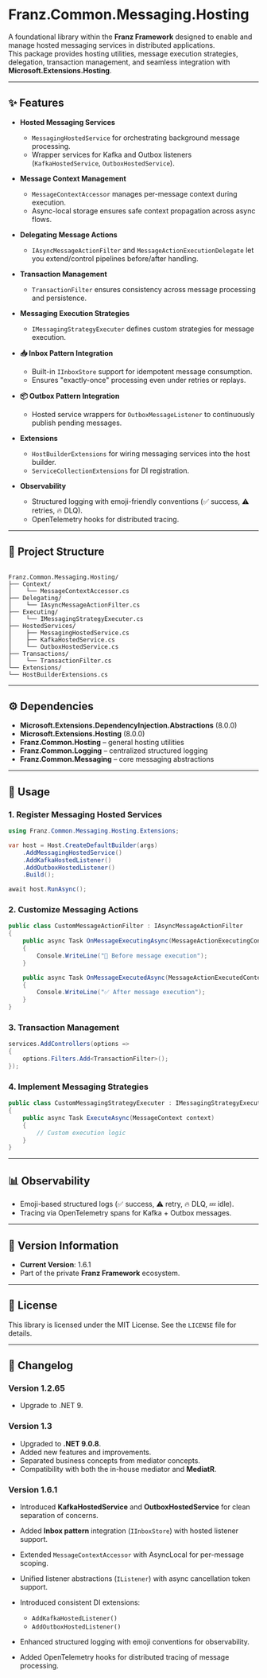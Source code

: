 ﻿# Franz.Common.Messaging.Hosting

A foundational library within the **Franz Framework** designed to enable and manage hosted messaging services in distributed applications.  
This package provides hosting utilities, message execution strategies, delegation, transaction management, and seamless integration with **Microsoft.Extensions.Hosting**.

---

## ✨ Features

- **Hosted Messaging Services**
  - `MessagingHostedService` for orchestrating background message processing.
  - Wrapper services for Kafka and Outbox listeners (`KafkaHostedService`, `OutboxHostedService`).

- **Message Context Management**
  - `MessageContextAccessor` manages per-message context during execution.
  - Async-local storage ensures safe context propagation across async flows.

- **Delegating Message Actions**
  - `IAsyncMessageActionFilter` and `MessageActionExecutionDelegate` let you extend/control pipelines before/after handling.

- **Transaction Management**
  - `TransactionFilter` ensures consistency across message processing and persistence.

- **Messaging Execution Strategies**
  - `IMessagingStrategyExecuter` defines custom strategies for message execution.

- **📥 Inbox Pattern Integration**
  - Built-in `IInboxStore` support for idempotent message consumption.
  - Ensures "exactly-once" processing even under retries or replays.

- **📦 Outbox Pattern Integration**
  - Hosted service wrappers for `OutboxMessageListener` to continuously publish pending messages.

- **Extensions**
  - `HostBuilderExtensions` for wiring messaging services into the host builder.
  - `ServiceCollectionExtensions` for DI registration.

- **Observability**
  - Structured logging with emoji-friendly conventions (✅ success, ⚠️ retries, 🔥 DLQ).
  - OpenTelemetry hooks for distributed tracing.

---

## 📂 Project Structure

```

Franz.Common.Messaging.Hosting/
├── Context/
│    └── MessageContextAccessor.cs
├── Delegating/
│    └── IAsyncMessageActionFilter.cs
├── Executing/
│    └── IMessagingStrategyExecuter.cs
├── HostedServices/
│    ├── MessagingHostedService.cs
│    ├── KafkaHostedService.cs
│    └── OutboxHostedService.cs
├── Transactions/
│    └── TransactionFilter.cs
└── Extensions/
└── HostBuilderExtensions.cs

````

---

## ⚙️ Dependencies

- **Microsoft.Extensions.DependencyInjection.Abstractions** (8.0.0)  
- **Microsoft.Extensions.Hosting** (8.0.0)  
- **Franz.Common.Hosting** – general hosting utilities  
- **Franz.Common.Logging** – centralized structured logging  
- **Franz.Common.Messaging** – core messaging abstractions  

---

## 🚀 Usage

### 1. Register Messaging Hosted Services

```csharp
using Franz.Common.Messaging.Hosting.Extensions;

var host = Host.CreateDefaultBuilder(args)
    .AddMessagingHostedService()
    .AddKafkaHostedListener()
    .AddOutboxHostedListener()
    .Build();

await host.RunAsync();
````

### 2. Customize Messaging Actions

```csharp
public class CustomMessageActionFilter : IAsyncMessageActionFilter
{
    public async Task OnMessageExecutingAsync(MessageActionExecutingContext context)
    {
        Console.WriteLine("🚦 Before message execution");
    }

    public async Task OnMessageExecutedAsync(MessageActionExecutedContext context)
    {
        Console.WriteLine("✅ After message execution");
    }
}
```

### 3. Transaction Management

```csharp
services.AddControllers(options =>
{
    options.Filters.Add<TransactionFilter>();
});
```

### 4. Implement Messaging Strategies

```csharp
public class CustomMessagingStrategyExecuter : IMessagingStrategyExecuter
{
    public async Task ExecuteAsync(MessageContext context)
    {
        // Custom execution logic
    }
}
```

---

## 📊 Observability

* Emoji-based structured logs (✅ success, ⚠️ retry, 🔥 DLQ, 💤 idle).
* Tracing via OpenTelemetry spans for Kafka + Outbox messages.

---

## 📝 Version Information

* **Current Version**: 1.6.1
* Part of the private **Franz Framework** ecosystem.
---

## 📜 License

This library is licensed under the MIT License. See the `LICENSE` file for details.

---

## 📖 Changelog

### Version 1.2.65

* Upgrade to .NET 9.

### Version 1.3

* Upgraded to **.NET 9.0.8**.
* Added new features and improvements.
* Separated business concepts from mediator concepts.
* Compatibility with both the in-house mediator and **MediatR**.

### Version 1.6.1

* Introduced **KafkaHostedService** and **OutboxHostedService** for clean separation of concerns.
* Added **Inbox pattern** integration (`IInboxStore`) with hosted listener support.
* Extended `MessageContextAccessor` with AsyncLocal for per-message scoping.
* Unified listener abstractions (`IListener`) with async cancellation token support.
* Introduced consistent DI extensions:

  * `AddKafkaHostedListener()`
  * `AddOutboxHostedListener()`
* Enhanced structured logging with emoji conventions for observability.
* Added OpenTelemetry hooks for distributed tracing of message processing.

```
